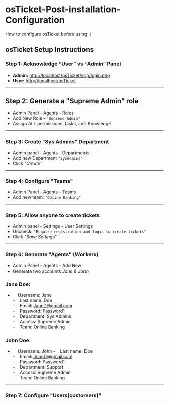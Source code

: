 # osTicket-Post-installation-Configuration
How to configure osTicket before using it

##  osTicket Setup Instructions

###  Step 1: Acknowledge “User” vs “Admin” Panel
- **Admin:** [http://localhost/osTicket/scp/login.php](http://localhost/osTicket/scp/login.php)  
- **User:** [http://localhost/osTicket](http://localhost/osTicket)

---
##  Step 2: Generate a "Supreme Admin" role
- Admin Panel - Agents - Roles
- Add New Role - `"Supreme Admin"`
- Assign ALL permissions, tasks, and Knowledge

_ _ _

### Step 3: Create "Sys Admins" Department
- Admin panel - Agents - Departments
- Add new Department `"SysAdmins"`
- Click "*Create*"

 _ _ _

 ### Step 4: Configure "Teams"
 - Admin Panel - Agents - Teams
 - Add new team: `"Online Banking"`

_ _ _

### Step 5: Allow anyone to create tickets
- Admin panel - Settings - User Settings
- Uncheck: `"Require registration and login to create tickets"`
- Click "*Save Settings*"

_ _ _
### Step 6: Generate "Agents" (Workers)
- Admin Panel - Agents - Add New
- Generate two accounts *Jane & John*
### Jane Doe: 
- &nbsp;&nbsp;&nbsp;&nbsp;Username: Jane  
-&nbsp;&nbsp;&nbsp;&nbsp;Last name: Doe  
-&nbsp;&nbsp;&nbsp;&nbsp;Email: JaneD@gmail.com  
-&nbsp;&nbsp;&nbsp;&nbsp;Password: Password1  
-&nbsp;&nbsp;&nbsp;&nbsp;Department: Sys Admins  
-&nbsp;&nbsp;&nbsp;&nbsp;Access: Supreme Admin  
-&nbsp;&nbsp;&nbsp;&nbsp;Team: Online Banking

### John Doe: 
- &nbsp;&nbsp;&nbsp;&nbsp;Username: John 
-&nbsp;&nbsp;&nbsp;&nbsp;Last name: Doe  
-&nbsp;&nbsp;&nbsp;&nbsp;Email: JohnD@gmail.com  
-&nbsp;&nbsp;&nbsp;&nbsp;Password: Password1  
-&nbsp;&nbsp;&nbsp;&nbsp;Department: Support  
-&nbsp;&nbsp;&nbsp;&nbsp;Access: Supreme Admin  
-&nbsp;&nbsp;&nbsp;&nbsp;Team: Online Banking

_ _ _

### Step 7: Configure "Users(customers)"
